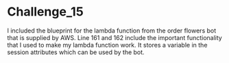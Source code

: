 # Challenge_15

I included the blueprint for the lambda function from the order flowers bot that is supplied by AWS. Line 161 and 162 include the important functionality that I used to make my lambda function work. It stores a variable in the session attributes which can be used by the bot.